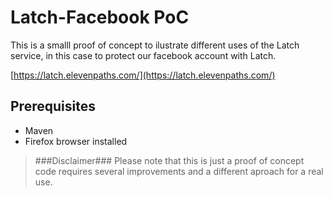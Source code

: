 # Latch-Facebook PoC

This is a smalll proof of concept to ilustrate different uses of the Latch service, in this case to protect our facebook account with Latch.

[https://latch.elevenpaths.com/](https://latch.elevenpaths.com/)

## Prerequisites

* Maven
* Firefox browser installed


> ###Disclaimer###
>Please note that this is just a proof of concept code requires several improvements and a different aproach for a real use.
